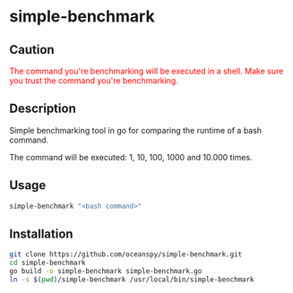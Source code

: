 # simple-benchmark

## Caution

<span style="color:red">The command you're benchmarking will be executed in a shell. Make sure you trust the command you're benchmarking.</span>

## Description

Simple benchmarking tool in go for comparing the runtime of a bash command.

The command will be executed: 1, 10, 100, 1000 and 10.000 times.

## Usage

```bash
simple-benchmark "<bash command>"
```

## Installation

```bash
git clone https://github.com/oceanspy/simple-benchmark.git
cd simple-benchmark
go build -o simple-benchmark simple-benchmark.go
ln -s $(pwd)/simple-benchmark /usr/local/bin/simple-benchmark
```
